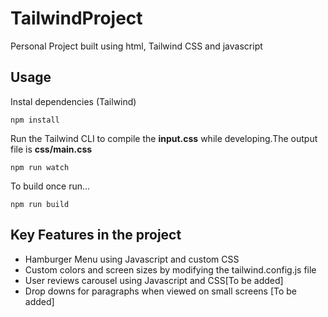 # TailwindProject

Personal Project built using html, Tailwind CSS and javascript

## Usage 

Instal dependencies (Tailwind)

```
npm install
```

Run the Tailwind CLI to compile the **input.css** while developing.The output file is **css/main.css**

```
npm run watch
```

To build once run...

```
npm run build
```

## Key Features in the project

* Hamburger Menu using Javascript and custom CSS
* Custom colors and screen sizes by modifying the tailwind.config.js file  
* User reviews carousel using Javascript and CSS[To be added]
* Drop downs for paragraphs when viewed on small screens [To be added]

